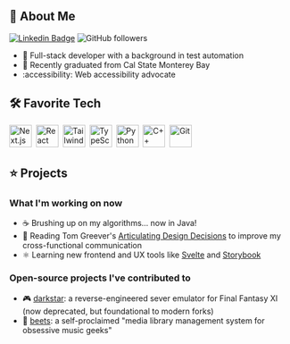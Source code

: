 ## :wave: About Me

[![Linkedin Badge](https://img.shields.io/badge/-LinkedIn-blue?logo=Linkedin&logoColor=white)](https://linkedin.com/in/kassisaf)
![GitHub followers](https://img.shields.io/github/followers/kassisaf)

- :briefcase: Full-stack developer with a background in test automation
- :otter: Recently graduated from Cal State Monterey Bay
- :accessibility: Web accessibility advocate

## :hammer_and_wrench: Favorite Tech

<div>
	<img width="40" src="https://github.com/marwin1991/profile-technology-icons/assets/136815194/5f8c622c-c217-4649-b0a9-7e0ee24bd704" alt="Next.js" title="Next.js"/>&nbsp;
	<img width="40" src="https://user-images.githubusercontent.com/25181517/183897015-94a058a6-b86e-4e42-a37f-bf92061753e5.png" alt="React" title="React"/>&nbsp;
	<img width="40" src="https://user-images.githubusercontent.com/25181517/202896760-337261ed-ee92-4979-84c4-d4b829c7355d.png" alt="Tailwind CSS" title="Tailwind CSS"/>&nbsp;
	<img width="40" src="https://user-images.githubusercontent.com/25181517/183890598-19a0ac2d-e88a-4005-a8df-1ee36782fde1.png" alt="TypeScript" title="TypeScript"/>&nbsp;
	<img width="40" src="https://user-images.githubusercontent.com/25181517/183423507-c056a6f9-1ba8-4312-a350-19bcbc5a8697.png" alt="Python" title="Python"/>&nbsp;
	<img width="40" src="https://user-images.githubusercontent.com/25181517/192106073-90fffafe-3562-4ff9-a37e-c77a2da0ff58.png" alt="C++" title="C++"/>&nbsp;
	<img width="40" src="https://user-images.githubusercontent.com/25181517/192108372-f71d70ac-7ae6-4c0d-8395-51d8870c2ef0.png" alt="Git" title="Git"/>
</div>

## :star: Projects

### What I'm working on now

- :coffee: Brushing up on my algorithms... now in Java!
- :open_book: Reading Tom Greever's [Articulating Design Decisions](https://www.oreilly.com/library/view/articulating-design-decisions/9781491921555/) to improve my cross-functional communication
- :atom_symbol: Learning new frontend and UX tools like [Svelte](https://svelte.dev/) and [Storybook](https://storybook.js.org/)

### Open-source projects I've contributed to
- :video_game: [darkstar](https://github.com/DarkstarProject/darkstar): a reverse-engineered sever emulator for Final Fantasy XI (now deprecated, but foundational to modern forks)
- :apple: [beets](https://github.com/beetbox/beets): a self-proclaimed "media library management system for obsessive music geeks"

